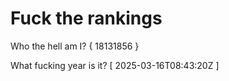 # Fuck the rankings

Who the hell am I?
{ 18131856 }

What fucking year is it?
[ 2025-03-16T08:43:20Z ]
